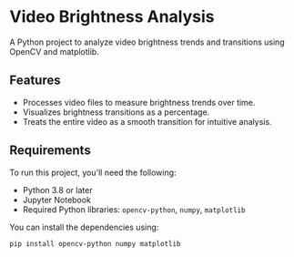 # Video Brightness Analysis
A Python project to analyze video brightness trends and transitions using OpenCV and matplotlib.
## Features
- Processes video files to measure brightness trends over time.
- Visualizes brightness transitions as a percentage.
- Treats the entire video as a smooth transition for intuitive analysis.

## Requirements
To run this project, you'll need the following:
- Python 3.8 or later
- Jupyter Notebook
- Required Python libraries: `opencv-python`, `numpy`, `matplotlib`

You can install the dependencies using:
```bash
pip install opencv-python numpy matplotlib
